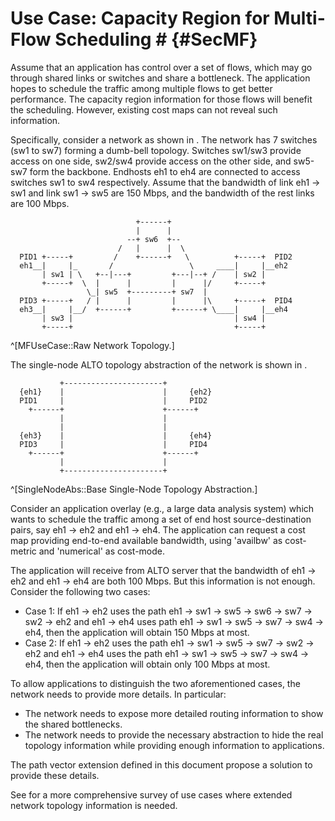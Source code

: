 # Use Case: Capacity Region for Multi-Flow Scheduling # {#SecMF}

<!-- Consider the case that routing is given. Then what application-layer traffic optimization will focus on is traffic scheduling among application-layer paths. -->

<!-- Done: Revise the first paragraph. -->
<!--Once routing has been configured in the network, application-layer traffic optimization may want to schedule traffic among application-layer paths. Specifically, assume that an application has control over a set of flows F = {f_1, f_2, ..., f_|F|}. If routing is given, what the application can control is x_1, x_2, ..., x_|F|, where x_i is the amount of traffic for flow i. Let x = [x_1, ..., x_|F|] be the vector of the flow traffic amounts. Due to shared links, feasible values of x where link capacities are not exceeded can be a complex polytype.-->

Assume that an application has control over a set of flows, which may go through
shared links or switches and share a bottleneck. The application hopes to
schedule the traffic among multiple flows to get better performance. The
capacity region information for those flows will benefit the scheduling.
However, existing cost maps can not reveal such information.

Specifically, consider a network as shown in [](#MFUseCase). The network has 7
switches (sw1 to sw7) forming a dumb-bell topology. Switches sw1/sw3 provide
access on one side, sw2/sw4 provide access on the other side, and sw5-sw7 form
the backbone. Endhosts eh1 to eh4 are connected to access switches sw1 to sw4
respectively. Assume that the bandwidth of link eh1 -> sw1 and link sw1 -> sw5
are 150 Mbps, and the bandwidth of the rest links are 100 Mbps.

```
                            +------+
                            |      |
                          --+ sw6  +--
                        /   |      |  \
  PID1 +-----+         /    +------+   \          +-----+  PID2
  eh1__|     |_       /                 \     ____|     |__eh2
       | sw1 | \   +--|---+         +---|--+ /    | sw2 |
       +-----+  \  |      |         |      |/     +-----+
                 \_| sw5  +---------+ sw7  |
  PID3 +-----+   / |      |         |      |\     +-----+  PID4
  eh3__|     |__/  +------+         +------+ \____|     |__eh4
       | sw3 |                                    | sw4 |
       +-----+                                    +-----+

```

^[MFUseCase::Raw Network Topology.]

The single-node ALTO topology abstraction of the network is shown in [](#SingleNodeAbs).

```
           +----------------------+
  {eh1}    |                      |     {eh2}
  PID1     |                      |     PID2
    +------+                      +------+
           |                      |
           |                      |
  {eh3}    |                      |     {eh4}
  PID3     |                      |     PID4
    +------+                      +------+
           |                      |
           +----------------------+
```

^[SingleNodeAbs::Base Single-Node Topology Abstraction.]

Consider an application overlay (e.g., a large data analysis system) which wants
to schedule the traffic among a set of end host source-destination pairs, say
eh1 -> eh2 and eh1 -> eh4. The application can request a cost map providing
end-to-end available bandwidth, using 'availbw' as cost-metric and 'numerical'
as cost-mode.

The application will receive from ALTO server that the bandwidth of eh1 -> eh2
and eh1 -> eh4 are both 100 Mbps. But this information is not enough. Consider
the following two cases:

- Case 1: If eh1 -> eh2 uses the path eh1 -> sw1 -> sw5 -> sw6 -> sw7 -> sw2 ->
  eh2 and eh1 -> eh4 uses path eh1 -> sw1 -> sw5 -> sw7 -> sw4 -> eh4, then the
  application will obtain 150 Mbps at most.
- Case 2: If eh1 -> eh2 uses the path eh1 -> sw1 -> sw5 -> sw7 -> sw2 -> eh2 and
  eh1 -> eh4 uses the path eh1 -> sw1 -> sw5 -> sw7 -> sw4 -> eh4, then the
  application will obtain only 100 Mbps at most.

To allow applications to distinguish the two aforementioned cases, the network
needs to provide more details. In particular:
<!-- , it needs to provide the following new capabilities: -->

- The network needs to expose more detailed routing information to show the
  shared bottlenecks.
- The network needs to provide the necessary abstraction to hide the real
  topology information while providing enough information to applications.
<!-- as possible. -->

<!-- The path-vector extension defined in this document will satisfy all the requirements. -->
The path vector extension defined in this document propose a solution to provide
these details.

See [](#I-D.bernstein-alto-topo) for a more comprehensive survey of use cases
where extended network topology information is needed.
